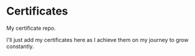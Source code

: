 # Certificates
My certificate repo.

I'll just add my certificates here as I achieve them on my journey to grow constantly.


